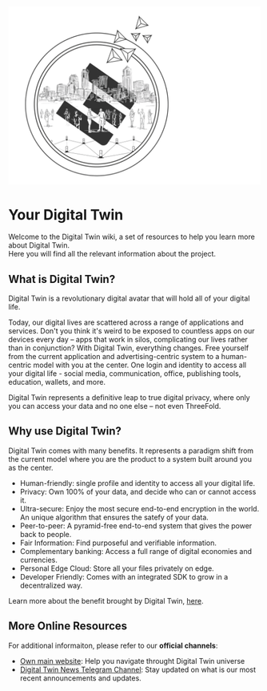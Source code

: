 ![](img/digital_twin_intro.png)

# Your Digital Twin

Welcome to the Digital Twin wiki, a set of resources to help you learn more about Digital Twin.
<br>
Here you will find all the relevant information about the project.

## What is Digital Twin?

Digital Twin is a revolutionary digital avatar that will hold all of your digital life.

Today, our digital lives are scattered across a range of applications and services. Don't you think it's weird to be exposed to countless apps on our devices every day – apps that work in silos, complicating our lives rather than in conjunction? With Digital Twin, everything changes. Free yourself from the current application and advertising-centric system to a human-centric model with you at the center. One login and identity to access all your digital life - social media, communication, office, publishing tools, education, wallets, and more.

Digital Twin represents a definitive leap to true digital privacy, where only you can access your data and no one else – not even ThreeFold.

## Why use Digital Twin?

Digital Twin comes with many benefits. It represents a paradigm shift from the current model where you are the product to a system built around you as the center.

- Human-friendly: single profile and identity to access all your digital life.
- Privacy: Own 100% of your data, and decide who can or cannot access it.
- Ultra-secure: Enjoy the most secure end-to-end encryption in the world. An unique algorithm that ensures the satefy of your data. 
- Peer-to-peer: A pyramid-free end-to-end system that gives the power back to people.
- Fair Information: Find purposeful and verifiable information.
- Complementary banking: Access a full range of digital economies and currencies.
- Personal Edge Cloud: Store all your files privately on edge.
- Developer Friendly: Comes with an integrated SDK to grow in a decentralized way.

Learn more about the benefit brought by Digital Twin, [here](benefits).


 ## More Online Resources

 For additional informaiton, please refer to our **official channels**:
 - [Own main website](https://mydigitaltwin.io/): Help you navigate throught Digital Twin universe
 - [Digital Twin News Telegram Channel](https://t.me/joinchat/JnJfqY9tfAU1NTY0): Stay updated on what is our most recent announcements and updates.

